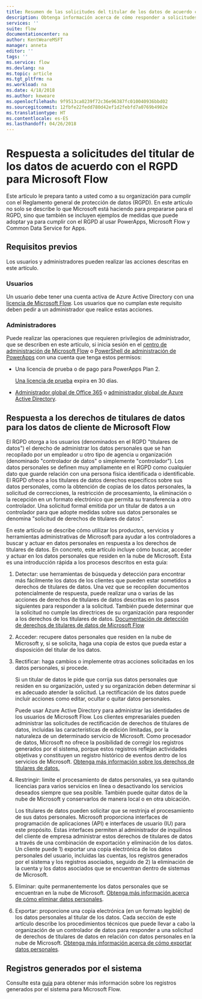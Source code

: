 ```yaml
---
title: Resumen de las solicitudes del titular de los datos de acuerdo con el RGPD | Microsoft Docs
description: Obtenga información acerca de cómo responder a solicitudes del titular de los datos de acuerdo con el RGPD para Microsoft Flow.
services: ''
suite: flow
documentationcenter: na
author: KentWeareMSFT
manager: anneta
editor: ''
tags: ''
ms.service: flow
ms.devlang: na
ms.topic: article
ms.tgt_pltfrm: na
ms.workload: na
ms.date: 4/18/2018
ms.author: keweare
ms.openlocfilehash: 9f9513ca0239f72c36e96387fc010040936bbd02
ms.sourcegitcommit: 12fbfe22fedd780d42ef1d2febfd7a0769b4902e
ms.translationtype: HT
ms.contentlocale: es-ES
ms.lasthandoff: 04/26/2018
---
```

# <a name="responding-to-gdpr-data-subject-requests-for-microsoft-flow"></a>Respuesta a solicitudes del titular de los datos de acuerdo con el RGPD para Microsoft Flow

Este articulo le prepara tanto a usted como a su organización para cumplir con el Reglamento general de protección de datos (RGPD). En este artículo no solo se describe lo que Microsoft está haciendo para prepararse para el RGPD, sino que también se incluyen ejemplos de medidas que puede adoptar ya para cumplir con el RGPD al usar PowerApps, Microsoft Flow y Common Data Service for Apps.

## <a name="prerequisites"></a>Requisitos previos

Los usuarios y administradores pueden realizar las acciones descritas en este artículo.

### <a name="users"></a>Usuarios

Un usuario debe tener una cuenta activa de Azure Active Directory con una [licencia de Microsoft Flow](https://preview.flow.microsoft.com/pricing/). Los usuarios que no cumplan este requisito deben pedir a un administrador que realice estas acciones.

### <a name="administrators"></a>Administradores

Puede realizar las operaciones que requieren privilegios de administrador, que se describen en este artículo, si inicia sesión en el [centro de administración de Microsoft Flow](https://admin.flow.microsoft.com/) o [PowerShell de administración de PowerApps](https://go.microsoft.com/fwlink/?linkid=871804) con una cuenta que tenga estos permisos:

- Una licencia de prueba o de pago para PowerApps Plan 2.

    [Una licencia de prueba](http://web.powerapps.com/trial) expira en 30 días.

- [Administrador global de Office 365](https://support.office.com/article/assign-admin-roles-in-office-365-for-business-eac4d046-1afd-4f1a-85fc-8219c79e1504) o [administrador global de Azure Active Directory](https://docs.microsoft.com/azure/active-directory/active-directory-assign-admin-roles-azure-portal).

## <a name="responding-to-dsrs-for-microsoft-flow-customer-data"></a>Respuesta a los derechos de titulares de datos para los datos de cliente de Microsoft Flow

El RGPD otorga a los usuarios (denominados en el RGPD "titulares de datos") el derecho de administrar los datos personales que se han recopilado por un empleador u otro tipo de agencia u organización (denominado "controlador de datos" o simplemente "controlador"). Los datos personales se definen muy ampliamente en el RGPD como cualquier dato que guarde relación con una persona física identificada o identificable. El RGPD ofrece a los titulares de datos derechos específicos sobre sus datos personales, como la obtención de copias de los datos personales, la solicitud de correcciones, la restricción de procesamiento, la eliminación o la recepción en un formato electrónico que permita su transferencia a otro controlador. Una solicitud formal emitida por un titular de datos a un controlador para que adopte medidas sobre sus datos personales se denomina "solicitud de derechos de titulares de datos".

En este artículo se describe cómo utilizar los productos, servicios y herramientas administrativas de Microsoft para ayudar a los controladores a buscar y actuar en datos personales en respuesta a los derechos de titulares de datos. En concreto, este artículo incluye cómo buscar, acceder y actuar en los datos personales que residen en la nube de Microsoft. Esta es una introducción rápida a los procesos descritos en esta guía:

1. Detectar: use herramientas de búsqueda y detección para encontrar más fácilmente los datos de los clientes que pueden estar sometidos a derechos de titulares de datos. Una vez que se recopilen documentos potencialmente de respuesta, puede realizar una o varias de las acciones de derechos de titulares de datos descritas en los pasos siguientes para responder a la solicitud. También puede determinar que la solicitud no cumple las directrices de su organización para responder a los derechos de los titulares de datos. [Documentación de detección de derechos de titulares de datos de Microsoft Flow](gdpr-dsr-discovery.md)

1. Acceder: recupere datos personales que residen en la nube de Microsoft y, si se solicita, haga una copia de estos que pueda estar a disposición del titular de los datos.

1. Rectificar: haga cambios o implemente otras acciones solicitadas en los datos personales, si procede.

    Si un titular de datos le pide que corrija sus datos personales que residen en su organización, usted y su organización deben determinar si es adecuado atender la solicitud.  La rectificación de los datos puede incluir acciones como editar, ocultar o quitar datos personales.

    Puede usar Azure Active Directory para administrar las identidades de los usuarios de Microsoft Flow. Los clientes empresariales pueden administrar las solicitudes de rectificación de derechos de titulares de datos, incluidas las características de edición limitadas, por la naturaleza de un determinado servicio de Microsoft.  Como procesador de datos, Microsoft no ofrece la posibilidad de corregir los registros generados por el sistema, porque estos registros reflejan actividades objetivas y constituyen un registro histórico de eventos dentro de los servicios de Microsoft.  [Obtenga más información sobre los derechos de titulares de datos.](https://docs.microsoft.com/microsoft-365/compliance/gdpr-dsr-azure)

1. Restringir: limite el procesamiento de datos personales, ya sea quitando licencias para varios servicios en línea o desactivando los servicios deseados siempre que sea posible. También puede quitar datos de la nube de Microsoft y conservarlos de manera local o en otra ubicación.

    Los titulares de datos pueden solicitar que se restrinja el procesamiento de sus datos personales.  Microsoft proporciona interfaces de programación de aplicaciones (API) e interfaces de usuario (IU) para este propósito.  Estas interfaces permiten al administrador de inquilinos del cliente de empresa administrar estos derechos de titulares de datos a través de una combinación de exportación y eliminación de los datos. Un cliente puede 1) exportar una copia electrónica de los datos personales del usuario, incluidas las cuentas, los registros generados por el sistema y los registros asociados, seguido de 2) la eliminación de la cuenta y los datos asociados que se encuentran dentro de sistemas de Microsoft.

1. Eliminar: quite permanentemente los datos personales que se encuentran en la nube de Microsoft. [Obtenga más información acerca de cómo eliminar datos personales](gdpr-dsr-delete.md).

1. Exportar: proporcione una copia electrónica (en un formato legible) de los datos personales al titular de los datos. Cada sección de este artículo describe los procedimientos técnicos que puede llevar a cabo la organización de un controlador de datos para responder a una solicitud de derechos de titulares de datos en relación con datos personales en la nube de Microsoft. [Obtenga más información acerca de cómo exportar datos personales](gdpr-dsr-export.md).

## <a name="system-generated-logs"></a>Registros generados por el sistema

Consulte esta [guía](https://docs.microsoft.com/powerapps/administrator/powerapps-gdpr-dsr-guide-systemlogs) para obtener más información sobre los registros generados por el sistema para Microsoft Flow.
